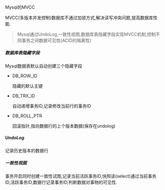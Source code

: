 Mysql的MVCC

MVCC(多版本并发控制)数据库不通过加锁方式,解决读写冲突问题,提高数据库性能.

> Mysql通过UndoLog,一致性视图,数据库表隐藏字段实现MVCC机制,控制不同事务之间数据可见性(ACID的隔离性)

##### 数据库表隐藏字段

Mysql数据表默认自动创建三个隐藏字段

- DB_ROW_ID

  隐藏的默认主键

- DB_TRX_ID

  自动递增事务ID,记录修改当前行的事务ID

- DB_ROLL_PTR

  回滚指针,指向数据行的上个版本数据(保存在undolog)

##### UndoLog

记录历史版本的数据行

##### 一致性视图

事务开启同时创建一致性试图,记录当前活跃事务ID,快照读(select)通过当前事务ID,活跃事务ID,数据行记录事务ID,判断数据对事物的可见性.

